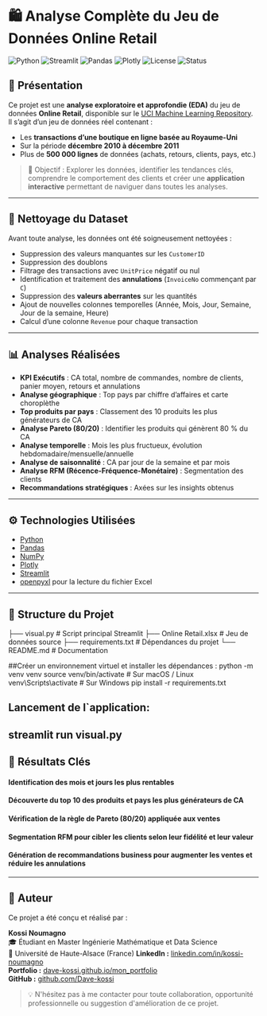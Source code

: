 # 🛍️ Analyse Complète du Jeu de Données Online Retail

![Python](https://img.shields.io/badge/Python-3.10%2B-blue?logo=python)
![Streamlit](https://img.shields.io/badge/Framework-Streamlit-FF4B4B?logo=streamlit)
![Pandas](https://img.shields.io/badge/Lib-Pandas-150458?logo=pandas)
![Plotly](https://img.shields.io/badge/Lib-Plotly-3F4F75?logo=plotly)
![License](https://img.shields.io/badge/Licence-MIT-green)
![Status](https://img.shields.io/badge/Statut-En%20Cours-yellow)

## 📌 Présentation

Ce projet est une **analyse exploratoire et approfondie (EDA)** du jeu de données **Online Retail**, disponible sur le [UCI Machine Learning Repository](https://archive.ics.uci.edu/ml/datasets/online+retail).  
Il s’agit d’un jeu de données réel contenant :

- Les **transactions d’une boutique en ligne basée au Royaume-Uni**
- Sur la période **décembre 2010 à décembre 2011**
- Plus de **500 000 lignes** de données (achats, retours, clients, pays, etc.)

> 🎯 Objectif : Explorer les données, identifier les tendances clés, comprendre le comportement des clients et créer une **application interactive** permettant de naviguer dans toutes les analyses.

---

## 🧹 Nettoyage du Dataset

Avant toute analyse, les données ont été soigneusement nettoyées :

- Suppression des valeurs manquantes sur les `CustomerID`
- Suppression des doublons
- Filtrage des transactions avec `UnitPrice` négatif ou nul
- Identification et traitement des **annulations** (`InvoiceNo` commençant par `C`)
- Suppression des **valeurs aberrantes** sur les quantités
- Ajout de nouvelles colonnes temporelles (Année, Mois, Jour, Semaine, Jour de la semaine, Heure)
- Calcul d’une colonne `Revenue` pour chaque transaction
---

## 📊 Analyses Réalisées

- **KPI Exécutifs** : CA total, nombre de commandes, nombre de clients, panier moyen, retours et annulations
- **Analyse géographique** : Top pays par chiffre d’affaires et carte choroplèthe
- **Top produits par pays** : Classement des 10 produits les plus générateurs de CA
- **Analyse Pareto (80/20)** : Identifier les produits qui génèrent 80 % du CA
- **Analyse temporelle** : Mois les plus fructueux, évolution hebdomadaire/mensuelle/annuelle
- **Analyse de saisonnalité** : CA par jour de la semaine et par mois
- **Analyse RFM (Récence-Fréquence-Monétaire)** : Segmentation des clients
- **Recommandations stratégiques** : Axées sur les insights obtenus

---

## ⚙️ Technologies Utilisées

- [Python](https://www.python.org/)
- [Pandas](https://pandas.pydata.org/)
- [NumPy](https://numpy.org/)
- [Plotly](https://plotly.com/python/)
- [Streamlit](https://streamlit.io/)
- [openpyxl](https://openpyxl.readthedocs.io/en/stable/) pour la lecture du fichier Excel

---

## 📁 Structure du Projet
├── visual.py # Script principal Streamlit
├── Online Retail.xlsx # Jeu de données source
├── requirements.txt # Dépendances du projet
└── README.md # Documentation

##Créer un environnement virtuel et installer les dépendances :
python -m venv venv
source venv/bin/activate      # Sur macOS / Linux
venv\Scripts\activate         # Sur Windows
pip install -r requirements.txt

## Lancement de l`application:
streamlit run visual.py
---
## 📌 Résultats Clés

#### Identification des mois et jours les plus rentables

#### Découverte du top 10 des produits et pays les plus générateurs de CA

#### Vérification de la règle de Pareto (80/20) appliquée aux ventes

#### Segmentation RFM pour cibler les clients selon leur fidélité et leur valeur

#### Génération de recommandations business pour augmenter les ventes et réduire les annulations

---

## 👤 Auteur

Ce projet a été conçu et réalisé par :

**Kossi Noumagno**  
🎓 Étudiant en Master Ingénierie Mathématique et Data Science  
📍 Université de Haute-Alsace (France) 
**LinkedIn :** [linkedin.com/in/kossi-noumagno](https://www.linkedin.com/in/kossi-noumagno/)  
**Portfolio :** [dave-kossi.github.io/mon_portfolio](https://dave-kossi.github.io/mon_portfolio/)  
**GitHub :** [github.com/Dave-kossi](https://github.com/Dave-kossi)

> 💡 N'hésitez pas à me contacter pour toute collaboration, opportunité professionnelle ou suggestion d'amélioration de ce projet.
